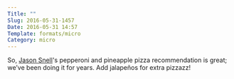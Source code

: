 ```yaml
---
Title: ""
Slug: 2016-05-31-1457
Date: 2016-05-31 14:57
Template: formats/micro
Category: micro
---
```


So, [Jason Snell]'s pepperoni and pineapple pizza recommendation is great; we’ve been doing it for years. Add jalapeños for extra pizzazz!

[Jason Snell]: https://twitter.com/jsnell

